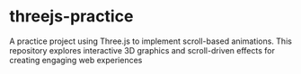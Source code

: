 # threejs-practice
A practice project using Three.js to implement scroll-based animations. This repository explores interactive 3D graphics and scroll-driven effects for creating engaging web experiences
